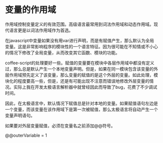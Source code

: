# 变量的作用域

作用域控制变量定义的有效范围。高级语言最常用到词法作用域和动态作用域。现代语言更是以词法作用域作为首选。

在javascript中变量如果没有用var进行声明，而是有赋值产生，那么默认为全局变量。这是非常影响程序的模块性的一个语言特征。因为很可能在不知情或不小心的情况下修改了全局变量，从而改变其它函数、模块的功能。

coffee-script的处理要好一些。赋值的变量要在模块中各层作用域中都没有定义过，那么总是默认产生一个本地变量声明。但是，如果在同一模块包含该变量的外层作用域预先定义了该变量，那么变量的赋值的是这个外层的变量。如此处理，模块化的程度要高一些，但是，还是有可能出现不注意而错误地修改外层变量的情况。实际上我在开发太极语言解析器中就曾经因此而导致了bug，花费了不少调试时间。

因此，在太极语言中，默认情况下赋值总是针对本地的变量。如果赋值语句左边是一个变量，而该变量在该作用域下是第一次被赋值，那么太极语言将自动产生一个变量声明语句。

如果要对外层变量赋值，必须在变量名之前添加@@符号。

@@outerVariable = 1